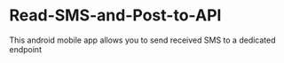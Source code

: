 # Read-SMS-and-Post-to-API
This android mobile app allows you to send received SMS to a dedicated endpoint 

